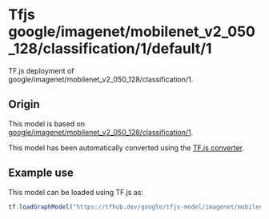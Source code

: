 # Tfjs google/imagenet/mobilenet_v2_050_128/classification/1/default/1
TF.js deployment of google/imagenet/mobilenet_v2_050_128/classification/1.

<!-- parent-model: google/imagenet/mobilenet_v2_050_128/classification/1 -->

## Origin

This model is based on [google/imagenet/mobilenet_v2_050_128/classification/1](https://tfhub.dev/google/imagenet/mobilenet_v2_050_128/classification/1).

This model has been automatically converted using the [TF.js converter](https://github.com/tensorflow/tfjs/tree/master/tfjs-converter).

## Example use
This model can be loaded using TF.js as:

```javascript
tf.loadGraphModel("https://tfhub.dev/google/tfjs-model/imagenet/mobilenet_v2_050_128/classification/1/default/1", { fromTFHub: true })
```
